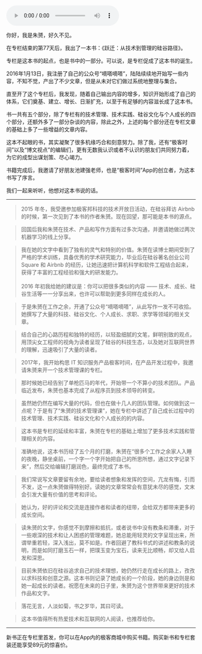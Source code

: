 <audio title="新书 _《跃迁：从技术到管理的硅谷路径》" src="https://static001.geekbang.org/resource/audio/51/19/5142b1048a57aff411a0f97f2924d919.mp3" controls="controls"></audio> 
<p>你好，我是朱赟，好久不见。</p>
<p>在专栏结束的第77天后，我出了一本书：《跃迁：从技术到管理的硅谷路径》。</p>
<p>专栏是这本书的起点，也是书中的一部分。可以说，是专栏促成了这本书的诞生。</p>
<p>2016年1月13日，我注册了自己的公众号“嘀嗒嘀嗒”，陆陆续续地开始写一些内容，不知不觉，产出了不少文章，但是从未对它们做过系统地整理与集合。</p>
<p>直至开了这个专栏后，我发现，随着自己输出内容的增多，知识开始形成了自己的体系，它们奠基、建立、增长、日渐扩充，以至于有足够的内容滋长成了这本书。</p>
<p>书一共有五个部分，除了专栏有的技术管理、技术实践、硅谷文化与个人成长的四个部分，还额外多了一部分杂谈的内容，除此之外，上述的每个部分还在专栏文章的基础上多了一些增益的文章内容。</p>
<p>这本不起眼的书，其实凝聚了很多机缘巧合和刻意努力。除了我，还有“极客时间”以及“博文视点”的编辑们，更有无数我认识或者不认识的朋友们共同努力着，为它的成型出谋划策、尽心竭力。</p>
<p>书籍完成后，我邀请了好朋友池建强老师，也是“极客时间”App的创立者，为这本书写了序言。</p>
<p>我们一起来听听，他想对这本书说的话。</p>
<hr />
<blockquote>
<p>2015 年冬，我受邀参加极客邦科技的技术开放日活动，在硅谷拜访 Airbnb 的时候，第一次见到了本书的作者朱赟。现在回望，那可能是本书的源点。</p>
</blockquote><!-- [[[read_end]]] -->
<blockquote>
<p>回国后我和朱赟在技术、产品和写作方面有过多次沟通，并邀请她做过两次机器学习的线上分享。</p>
</blockquote>
<blockquote>
<p>我在她的文字中看到了独有的灵气和特别的价值。朱赟在读博士期间受到了严格的学术训练，具备优秀的学术研究能力，毕业后在硅谷著名创业公司 Square 和 Airbnb 的经历，让她迅速把计算机科学和软件工程结合起来，获得了丰富的工程经验和强大的研发能力。<br />
 <br />
2016 年初我给她的建议是：你可以把很多类似的内容 —— 技术、成长、硅谷生活等一一分享出来，也许可以帮助到更多同样在成长的人。</p>
</blockquote>
<blockquote>
<p>于是朱赟在工作之余，开通了公众号“嘀嗒嘀嗒”，从此写作一发不可收拾。她撰写了大量的科技、硅谷文化、个人成长、求职、求学等领域的相关文章。</p>
</blockquote>
<blockquote>
<p>结合自己的心路历程和独特的经历，以轻盈细腻的文笔，鲜明别致的观点，用顶尖女工程师的视角为读者呈现了硅谷的科技生态，以及她对互联网世界的理解，迅速吸引了大量的读者。</p>
</blockquote>
<blockquote>
<p>2017年，我开始构思 IT 知识服务产品极客时间，在产品开发过程中，我邀请朱赟来开一个技术管理课的专栏。</p>
</blockquote>
<blockquote>
<p>那时候她已经告别了单枪匹马的年代，开始带一个不算小的技术团队。产品临近发布，朱赟也基本完成了从程序员到技术领导的转变。</p>
</blockquote>
<blockquote>
<p>虽然她仍然在编写大量的代码，但也在做十几人的团队管理。如何做到这一点呢？于是有了“朱赟的技术管理课”，她在专栏中讲述了自己成长过程中的技术管理、技术实践、硅谷文化和个人成长的的内容。</p>
</blockquote>
<blockquote>
<p>这本书是专栏的延续和丰富，朱赟在专栏的基础上增加了更多技术实践和管理相关的内容。</p>
</blockquote>
<blockquote>
<p>准确地说，这本书历经了五个月的打磨，朱赟在“很多个工作之余家人入睡的夜晚，静坐桌前，一个字一个字开始把自己的所思所想，通过文字记录下来”，然后交给编辑打磨润色，最终完成了本书。</p>
</blockquote>
<blockquote>
<p>我们常说写文章要留有余地，要给读者想象和发挥的空间，亢龙有悔，引而不发，这一点朱赟做得特别好。读她的文章常常会有意犹未尽的感觉，文末会引发大量有价值的思考和评论。</p>
</blockquote>
<blockquote>
<p>她认为，好的评论和交流是连接作者和读者的纽带，会给双方都带来更多的成长空间。</p>
</blockquote>
<blockquote>
<p>读朱赟的文字，你感觉不到摩擦和抵抗，或者说书中没有教条和滞重，对于一些艰深的技术和让人困惑的管理难题，她总能用轻灵的文字呈现出来，所谓举重若轻，深入浅出，莫不如是。作者回避了教科书式的讲述和教条的说明，而是如同打磨玉石一样，把璞玉变为宝石，读来无比顺畅，却又给人启发和深思。</p>
</blockquote>
<blockquote>
<p>目前朱赟依旧在硅谷追求自己的技术理想，她仍然行走在成长的路上，孜孜以求科技和创意之源。这本书则记录了她成长的一个阶段，她的身边则是和她一起成长的读者。祝愿在未来的日子里，朱赟为这个世界带来更好的技术作品和文字。</p>
</blockquote>
<blockquote>
<p>落花无言，人淡如菊，书之岁华，其曰可读。</p>
</blockquote>
<blockquote>
<p>这本书值得所有热爱技术和互联网的人阅读，也推荐给你。</p>
</blockquote>
<hr />
<p><span class="orange">新书正在专栏里首发，你可以在App内的极客商城中购买书籍。购买新书和专栏套装还能享受89元的惊喜价。</span></p>
